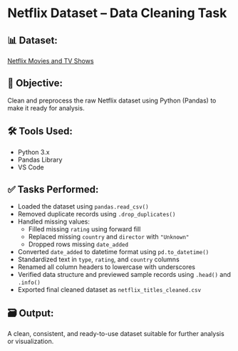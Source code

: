 # Netflix Dataset – Data Cleaning Task

## 📊 Dataset:

[Netflix Movies and TV Shows](https://www.kaggle.com/datasets/shivamb/netflix-shows)

## 🧹 Objective:

Clean and preprocess the raw Netflix dataset using Python (Pandas) to make it ready for analysis.

## 🛠️ Tools Used:

- Python 3.x
- Pandas Library
- VS Code

## ✅ Tasks Performed:

- Loaded the dataset using `pandas.read_csv()`
- Removed duplicate records using `.drop_duplicates()`
- Handled missing values:
  - Filled missing `rating` using forward fill
  - Replaced missing `country` and `director` with `"Unknown"`
  - Dropped rows missing `date_added`
- Converted `date_added` to datetime format using `pd.to_datetime()`
- Standardized text in `type`, `rating`, and `country` columns
- Renamed all column headers to lowercase with underscores
- Verified data structure and previewed sample records using `.head()` and `.info()`
- Exported final cleaned dataset as `netflix_titles_cleaned.csv`

## 🗃 Output:

A clean, consistent, and ready-to-use dataset suitable for further analysis or visualization.
